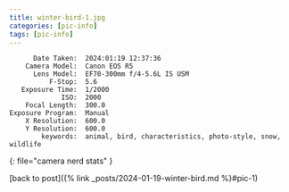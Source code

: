 ```yaml
---
title: winter-bird-1.jpg
categories: [pic-info]
tags: [pic-info]
---
```


          Date Taken:  2024:01:19 12:37:36
        Camera Model:  Canon EOS R5
          Lens Model:  EF70-300mm f/4-5.6L IS USM
              F-Stop:  5.6
       Exposure Time:  1/2000
                 ISO:  2000
        Focal Length:  300.0
    Exposure Program:  Manual
        X Resolution:  600.0
        Y Resolution:  600.0
            keywords:  animal, bird, characteristics, photo-style, snow, wildlife
{: file="camera nerd stats" }

[back to post]({% link _posts/2024-01-19-winter-bird.md %}#pic-1)

